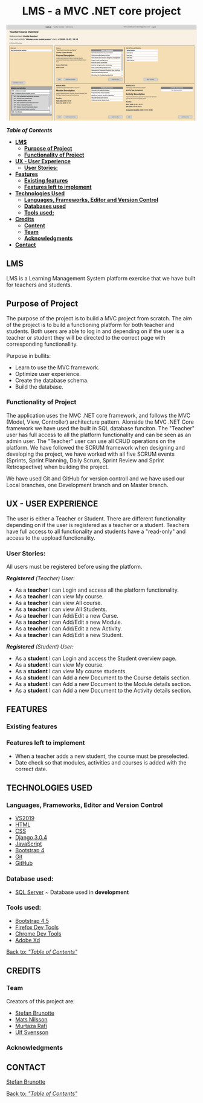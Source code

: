 <h1 align="center">
    LMS - a MVC .NET core project
</h1>

![LMS](https://github.com/MrBrunotte/LMS/blob/master/LMS/wwwroot/images/teacherOverview.JPG)

**_Table of Contents_**

  - [**LMS**](#LMS)
    - [**Purpose of Project**](#purpose-of-project)
    - [**Functionality of Project**](#functionality-of-project)
  - [**UX - User Experience**](#ux---user-experience)
    - [**User Stories:**](#user-stories)
  - [**Features**](#features)
    - [**Existing features**](#existing-features)
    - [**Features left to implement**](#features-left-to-implement)
  - [**Technologies Used**](#technologies-used)
    - [**Languages, Frameworks, Editor and Version Control**](#languages-frameworks-editor-and-version-control)
    - [**Databases used**](#databases-used)
    - [**Tools used:**](#tools-used)
  - [**Credits**](#credits)
    - [**Content**](#content)
    - [**Team**](#team)
    - [**Acknowledgments**](#acknowledgments)
  - [**Contact**](#contact)

## **LMS**

LMS is a Learning Management System platform exercise that we have built for teachers and students.

## **Purpose of Project**

The purpose of the project is to build a MVC project from scratch. The aim of the project is to build a functioning platform for both teacher and students. Both users are able to log in and depending on if the  user is a teacher or student they will be directed to the correct page with corresponding functionallity.

Purpose in bullits:
* Learn to use the MVC framework.
* Optimize user experience.
* Create the database schema.
* Build the database.

### **Functionality of Project**

The application uses the MVC .NET core framework, and follows the MVC (Model, View, Controller) architecture pattern.
Alonside the MVC .NET Core framework we have used the built in SQL database funciton.
The "Teacher" user has full access to all the platform functionality and can be seen as an admin user. The "Teacher" user can use all CRUD operations on the platform.
We have followed the SCRUM framework when designing and developing the project, we have worked with all five SCRUM events (Sprints, Sprint Planning, Daily Scrum, Sprint Review and Sprint Retrospective) when building the project.

We have used Git and GitHub for version controll and we have used our Local branches, one Development branch and on Master branch.

## **UX - USER EXPERIENCE**

The user is either a Teacher or Student. There are different functionality depending on if the user is registered as a teacher or a student. Teachers have full access to all functionality and students have a "read-only" and access to the uppload functionality.

### **User Stories:**

All users must be registered before using the platform.

_**Registered** (Teacher) User:_

* As a **teacher** I can Login and access all the platform functionality.
* As a **teacher** I can view My course. 
* As a **teacher** I can view All course. 
* As a **teacher** I can view All Students.
* As a **teacher** I can Add/Edit a new Curse. 
* As a **teacher** I can Add/Edit a new Module.
* As a **teacher** I can Add/Edit a new Activity.
* As a **teacher** I can Add/Edit a new Student.

_**Registered** (Student) User:_

* As a **student** I can Login and access the Student overview page.
* As a **student** I can view My course. 
* As a **student** I can view My course students. 
* As a **student** I can Add a new Document to the Course details section. 
* As a **student** I can Add a new Document to the Module details section. 
* As a **student** I can Add a new Document to the Activity details section. 

## **FEATURES**

### **Existing features**

### **Features left to implement**

* When a teacher adds a new student, the course must be preselected.
* Date check so that modules, activities and courses is added with the correct date.

## **TECHNOLOGIES USED**

### **Languages, Frameworks, Editor and Version Control**

* [VS2019](https://visualstudio.microsoft.com/vs/)
* [HTML](https://en.wikipedia.org/wiki/HTML)
* [CSS](https://en.wikipedia.org/wiki/Cascading_Style_Sheets)
* [Django 3.0.4](https://www.djangoproject.com/)
* [JavaScript](https://en.wikipedia.org/wiki/JavaScript)
* [Bootstrap 4](https://getbootstrap.com/)
* [Git](https://git-scm.com/)
* [GitHub](https://github.com/)

### **Database used:**
* [SQL Server](https://visualstudio.microsoft.com/vs/features/ssdt/) ~ Database used in **development**

### **Tools used:**
* [Bootstrap 4.5](https://fontawesome.com/)
* [Firefox Dev Tools](https://developer.mozilla.org/en-US/docs/Tools)
* [Chrome Dev Tools](https://developers.google.com/web/tools/chrome-devtools)
* [Adobe Xd](https://www.adobe.com/se/products/xd.html)

[Back to: _"Table of Contents"_](#LMS)

## **CREDITS**

### **Team**

Creators of this project are: 

* [Stefan Brunotte](stefanbrunotte.com) 
* [Mats Nilsson](https://github.com/matslearning)
* [Murtaza Rafi](https://github.com/MurtazaRafi)
* [Ulf Svensson](https://github.com/ulfsv)

### **Acknowledgments**

## **CONTACT**

[Stefan Brunotte](stefanbrunotte.com)

[Back to: _"Table of Contents"_](#LMS)
